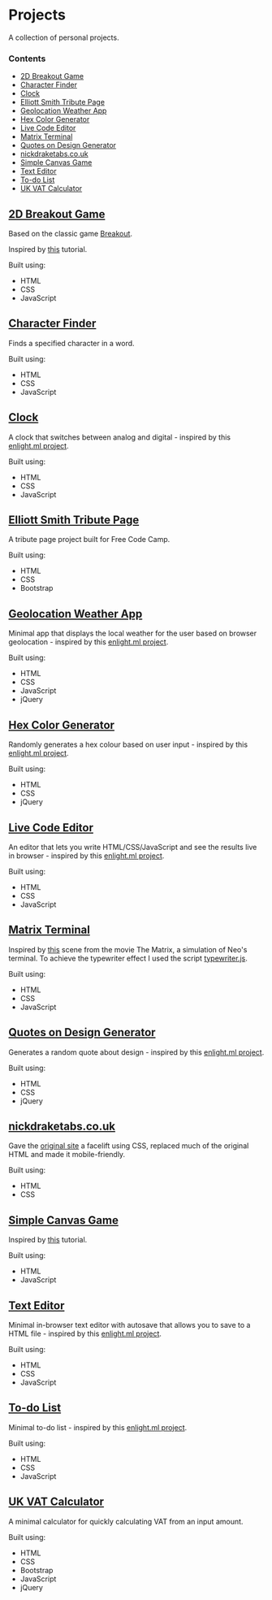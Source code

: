 # Projects
A collection of personal projects.

### Contents

- [2D Breakout Game](https://leoreeves.github.io/projects/2D%20Breakout%20Game/)
- [Character Finder](https://leoreeves.github.io/projects/character-finder/)
- [Clock](https://leoreeves.github.io/projects/Clock/)
- [Elliott Smith Tribute Page](https://leoreeves.github.io/projects/elliott%20smith%20tribute%20page/)
- [Geolocation Weather App](https://leoreeves.github.io/projects/geolocation_weather_app/)
- [Hex Color Generator](https://leoreeves.github.io/projects/Hex%20Color%20Generator/)
- [Live Code Editor](https://leoreeves.github.io/projects/Live%20Code%20Editor/)
- [Matrix Terminal](https://leoreeves.github.io/projects/Matrix%20Terminal/)
- [Quotes on Design Generator](https://leoreeves.github.io/projects/Quotes-on-Design-Generator/)
- [nickdraketabs.co.uk](https://leoreeves.github.io/projects/nickdraketabs.co.uk)
- [Simple Canvas Game](https://leoreeves.github.io/projects/simple%20canvas%20game/)
- [Text Editor](https://leoreeves.github.io/projects/Text-Editor/)
- [To-do List](https://leoreeves.github.io/projects/to-do-list/)
- [UK VAT Calculator](https://leoreeves.github.io/projects/UK%20VAT%20Calculator/)

## [2D Breakout Game](https://leoreeves.github.io/projects/2D%20Breakout%20Game/)

Based on the classic game [Breakout](https://en.wikipedia.org/wiki/Breakout_(video_game)).

Inspired by [this](https://developer.mozilla.org/en-US/docs/Games/Tutorials/2D_Breakout_game_pure_JavaScript) tutorial.

Built using:

- HTML
- CSS
- JavaScript

## [Character Finder](https://leoreeves.github.io/projects/character-finder/)

Finds a specified character in a word.

Built using:

- HTML
- CSS
- JavaScript

## [Clock](https://leoreeves.github.io/projects/Clock/)

A clock that switches between analog and digital - inspired by this [enlight.ml project](https://enlight.ml/demo/clock-project/index.html).

Built using:

- HTML
- CSS
- JavaScript

## [Elliott Smith Tribute Page](https://leoreeves.github.io/projects/elliott%20smith%20tribute%20page/)

A tribute page project built for Free Code Camp.

Built using:

- HTML
- CSS
- Bootstrap

## [Geolocation Weather App](https://leoreeves.github.io/projects/geolocation_weather_app/)

Minimal app that displays the local weather for the user based on browser geolocation - inspired by this [enlight.ml project](https://enlight.ml/demo/weather-project/index.html).

Built using:

- HTML
- CSS
- JavaScript
- jQuery

##  [Hex Color Generator](https://leoreeves.github.io/projects/Hex%20Color%20Generator/)

Randomly generates a hex colour based on user input - inspired by this [enlight.ml project](https://enlight.ml/demo/color-project/index.html).

Built using:

- HTML
- CSS
- jQuery

## [Live Code Editor](https://leoreeves.github.io/projects/Live%20Code%20Editor/)

An editor that lets you write HTML/CSS/JavaScript and see the results live in browser - inspired by this [enlight.ml project](https://enlight.ml/demo/code-editor-project/index.html).

Built using: 

- HTML
- CSS
- JavaScript

## [Matrix Terminal](https://leoreeves.github.io/projects/Matrix%20Terminal/)

Inspired by [this](https://www.youtube.com/watch?v=Smwrw4sNCxE) scene from the movie The Matrix, a simulation of Neo's terminal.
To achieve the typewriter effect I used the script [typewriter.js](https://github.com/ckm100/typeWriter.js).

Built using:

- HTML
- CSS
- JavaScript


## [Quotes on Design Generator](https://leoreeves.github.io/projects/Quotes-on-Design-Generator/)

Generates a random quote about design - inspired by this [enlight.ml project](https://enlight.ml/demo/quote-project/index.html).

Built using:

- HTML
- CSS
- jQuery

## [nickdraketabs.co.uk](https://leoreeves.github.io/projects/nickdraketabs.co.uk)

Gave the [original site](http://nickdraketabs.co.uk/) a facelift using CSS, replaced much of the original HTML and made it mobile-friendly.

Built using:

- HTML
- CSS

## [Simple Canvas Game](https://leoreeves.github.io/projects/simple%20canvas%20game/)

Inspired by [this](http://www.lostdecadegames.com/how-to-make-a-simple-html5-canvas-game/) tutorial.

Built using:

- HTML
- JavaScript

## [Text Editor](https://leoreeves.github.io/projects/Text-Editor/)

Minimal in-browser text editor with autosave that allows you to save to a HTML file - inspired by this [enlight.ml project](https://enlight.ml/demo/text-editor-project/index.html).

Built using:

- HTML
- CSS
- JavaScript

## [To-do List](https://leoreeves.github.io/projects/to-do-list/)

Minimal to-do list - inspired by this [enlight.ml project](https://enlight.ml/demo/to-do-project/index.html).

Built using:

- HTML
- CSS
- JavaScript

## [UK VAT Calculator](https://leoreeves.github.io/projects/UK%20VAT%20Calculator/)

A minimal calculator for quickly calculating VAT from an input amount.

Built using:

- HTML
- CSS
- Bootstrap
- JavaScript
- jQuery
